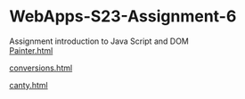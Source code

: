 # WebApps-S23-Assignment-6

Assignment introduction to Java Script and DOM
<br>
[Painter.html](https://44-563-web-apps-s23.github.io/44563-webapps-s23-assignment6-Prashanthi296/painter.html)
<br>

[conversions.html](https://44-563-web-apps-s23.github.io/44563-webapps-s23-assignment6-Prashanthi296/conversions.html)
<br>

[canty.html](https://44-563-web-apps-s23.github.io/44563-webapps-s23-assignment6-Prashanthi296/candy.html)
